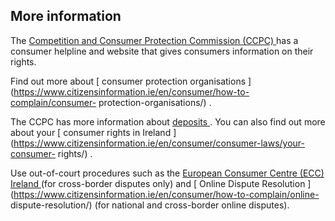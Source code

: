 ##  More information

The [ Competition and Consumer Protection Commission (CCPC)
](https://www.ccpc.ie/) has a consumer helpline and website that gives
consumers information on their rights.

Find out more about [ consumer protection organisations
](https://www.citizensinformation.ie/en/consumer/how-to-complain/consumer-
protection-organisations/) .

The CCPC has more information about [ deposits
](https://www.ccpc.ie/consumers/shopping/buying-goods/deposits/) . You can
also find out more about your [ consumer rights in Ireland
](https://www.citizensinformation.ie/en/consumer/consumer-laws/your-consumer-
rights/) .

Use out-of-court procedures such as the [ European Consumer Centre (ECC)
Ireland ](https://www.eccireland.ie/) (for cross-border disputes only) and [
Online Dispute Resolution
](https://www.citizensinformation.ie/en/consumer/how-to-complain/online-
dispute-resolution/) (for national and cross-border online disputes).
